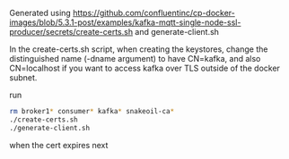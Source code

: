 Generated using https://github.com/confluentinc/cp-docker-images/blob/5.3.1-post/examples/kafka-mqtt-single-node-ssl-producer/secrets/create-certs.sh and generate-client.sh

In the create-certs.sh script, when creating the keystores, change the
distinguished name (-dname argument) to have CN=kafka, and also CN=localhost if
you want to access kafka over TLS outside of the docker subnet.

run
```bash
rm broker1* consumer* kafka* snakeoil-ca*
./create-certs.sh
./generate-client.sh
```
when the cert expires next
